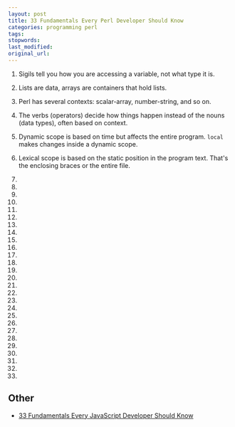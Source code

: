 ```yaml
---
layout: post
title: 33 Fundamentals Every Perl Developer Should Know
categories: programming perl
tags:
stopwords:
last_modified:
original_url:
---
```



<!--more-->

1. Sigils tell you how you are accessing a variable, not what type it is.

2. Lists are data, arrays are containers that hold lists.

3. Perl has several contexts: scalar-array, number-string, and so on.

4. The verbs (operators) decide how things happen instead of the nouns (data types), often based on context.

5. Dynamic scope is based on time but affects the entire program. `local` makes changes inside a dynamic scope.

6. Lexical scope is based on the static position in the program text. That's the enclosing braces or the entire file.

7.

8.

9.

10.

11.

12.

13.

14.

15.

16.

17.

18.

19.

20.

21.

22.

23.

24.

25.

26.

27.

28.

29.

30.

31.

32.

33.




## Other

* [33 Fundamentals Every JavaScript Developer Should Know](https://medium.com/@stephenthecurt/33-fundamentals-every-javascript-developer-should-know-13dd720a90d1)
